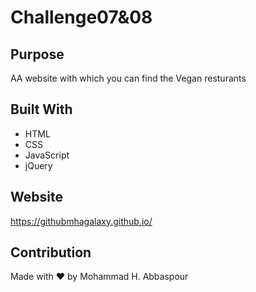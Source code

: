 # Challenge07&08

## Purpose
AA website with which you can find the Vegan resturants

## Built With
* HTML
* CSS
* JavaScript
* jQuery

## Website
https://githubmhagalaxy.github.io/

## Contribution
Made with ❤️ by Mohammad H. Abbaspour
